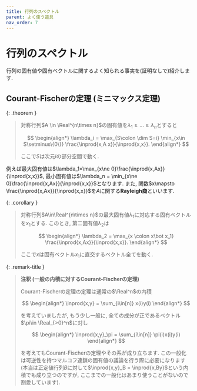 ```yaml
---
title: 行列のスペクトル
parent: よく使う道具
nav_order: 7
---
```


# 行列のスペクトル

行列の固有値や固有ベクトルに関するよく知られる事実を(証明なしで)紹介します.

## Courant-Fischerの定理 (ミニマックス定理)

{: .theorem }
> 対称行列$A \in \Real^{n\times n}$の固有値を$\lambda_1 \ge \dots \ge \lambda_n$とすると
> 
> $$
  \begin{align*}
    \lambda_i = \max_{S\colon \dim S=i} \min_{x\in S\setminus\{0\}} \frac{\inprod{x,A x}}{\inprod{x,x}}.
  \end{align*}
> $$
>
> ここで$S$は次元$i$の部分空間で動く.

例えば最大固有値は$\lambda_1=\max_{x\ne 0}\frac{\inprod{x,Ax}}{\inprod{x,x}}$, 最小固有値は$\lambda_n = \min_{x\ne 0}\frac{\inprod{x,Ax}}{\inprod{x,x}}$となります.
また, 関数$x\mapsto \frac{\inprod{x,Ax}}{\inprod{x,x}}$を$A$に関する**Rayleigh商**といいます.

{: .corollary }
> 対称行列$A\in\Real^{n\times n}$の最大固有値$\lambda_1$に対応する固有ベクトルを$x_1$とする.
> このとき, 第二固有値$\lambda_2$は
> 
> $$
  \begin{align*}
    \lambda_2 = \max_{x \colon x\bot x_1} \frac{\inprod{x,Ax}}{\inprod{x,x}}.
  \end{align*}
> $$
>
> ここで$x$は固有ベクトル$x_1$に直交するベクトル全てを動く.

{: .remark-title }
> **注釈 (一般の内積に対するCourant-Fischerの定理)**
>
> Courant-Fischerの定理の定理は通常の$\Real^n$の内積
>
> $$
  \begin{align*}
    \inprod{x,y} = \sum_{i\in[n]} x(i)y(i)
  \end{align*}
> $$
>
> を考えていましたが, もう少し一般に, 全ての成分が正であるベクトル$\pi\in \Real_{>0}^n$に対し
>
> $$
  \begin{align*}
    \inprod{x,y}_\pi = \sum_{i\in[n]} \pi(i)x(i)y(i)
  \end{align*}
> $$
>
> を考えてもCourant-Fischerの定理やその系が成り立ちます.
> この一般化は可逆性を持つマルコフ連鎖の固有値の議論を行う際に必要になります
> (本当は正定値行列$B$に対して$\inprod{x,y}_B = \inprod{x,By}$という内積でも成り立つのですが, ここまでの一般化はあまり使うことがないので割愛しています).

